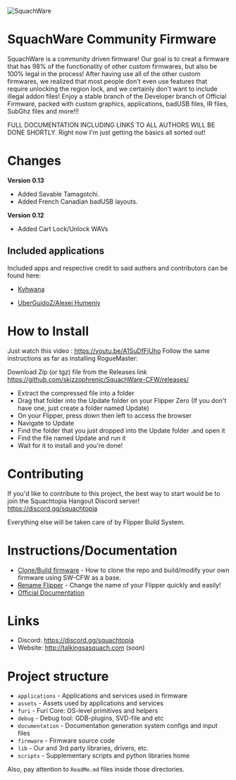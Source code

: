 ![SquachWare](https://user-images.githubusercontent.com/16942638/211815956-4dd70fca-97d8-49c5-a98b-08f2c7fa8786.jpg)


# SquachWare Community Firmware
SquachWare is a community driven firmware!  Our goal is to creat a firmware that has 98% of the functionality of other custom firmwares, but also be 100% legal in the process!  After having use all of the other custom firmwares, we realized that most people don't even use features that require unlocking the region lock, and we certainly don't want to include illegal addon files!  Enjoy a stable branch of the Developer branch of Official Firmware, packed with custom graphics, applications, badUSB files, IR files, SubGhz files and more!!!

FULL DOCUMENTATION INCLUDING LINKS TO ALL AUTHORS WILL BE DONE SHORTLY.
Right now I'm just getting the basics all sorted out!

# Changes
**Version 0.13**
- Added Savable Tamagotchi.
- Added French Canadian badUSB layouts.

**Version 0.12**
- Added Cart Lock/Unlock WAVs

## Included applications
Included apps and respective credit to said authers and contributors can be found here:

- [Kyhwana](https://github.com/kyhwana/latest_flipper_zero_apps)

- [UberGuidoZ/Alexei Humeniy](https://github.com/UberGuidoZ/Flipper/tree/main/Applications/Official)


# How to Install
Just watch this video : https://youtu.be/A1SuDfFjUho
Follow the same instructions as far as installing RogueMaster:

Download Zip (or tgz) file from the Releases link https://github.com/skizzophrenic/SquachWare-CFW/releases/
- Extract the compressed file into a folder
- Drag that folder into the Update folder on your Flipper Zero (If you don't have one, just create a folder named Update)
- On your Flipper, press down then left to access the browser
- Navigate to Update
- Find the folder that you just dropped into the Update folder .and open it
- Find the file named Update and run it
- Wait for it to install and you're done!

# Contributing
If you'd like to contribute to this project, the best way to start would be to join the Squachtopia Hangout Discord server! https://discord.gg/squachtopia

Everything else will be taken care of by Flipper Build System.

# Instructions/Documentation
- [Clone/Build firmware](https://github.com/CanadianSike/SquachWare-CFW/blob/dev/documentation/CloneFW.md) - How to clone the repo and build/modify your own firmware using SW-CFW as a base.
- [Rename Flipper](https://github.com/CanadianSike/SquachWare-CFW/blob/dev/documentation/NameChange.md) - Change the name of your Flipper quickly and easily!
- [Official Documentation](https://github.com/CanadianSike/SquachWare-CFW/blob/dev/documentation/OfficialDocumentation.md)

# Links
- Discord: https://discord.gg/squachtopia
- Website: http://talkingsasquach.com (soon)


# Project structure
- `applications`    - Applications and services used in firmware
- `assets`          - Assets used by applications and services
- `furi`            - Furi Core: OS-level primitives and helpers
- `debug`           - Debug tool: GDB-plugins, SVD-file and etc
- `documentation`   - Documentation generation system configs and input files
- `firmware`        - Firmware source code
- `lib`             - Our and 3rd party libraries, drivers, etc.
- `scripts`         - Supplementary scripts and python libraries home

Also, pay attention to `ReadMe.md` files inside those directories.
